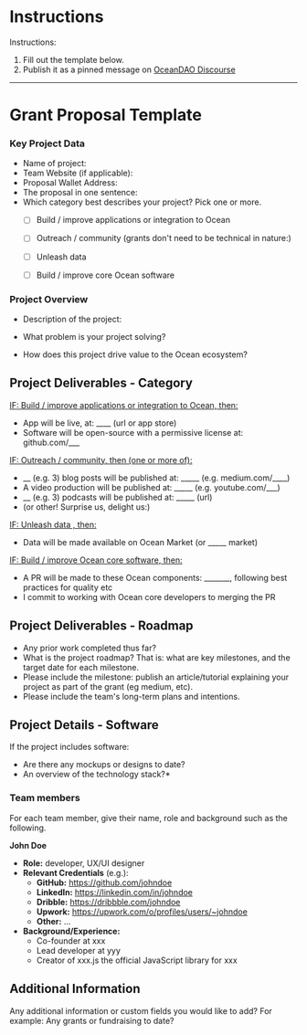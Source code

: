 # Instructions

Instructions:
1. Fill out the template below.
2. Publish it as a pinned message on [OceanDAO Discourse](https://port.oceanprotocol.com/c/oceandao/56)

----

# Grant Proposal Template

### Key Project Data

- Name of project: 
- Team Website (if applicable): 
- Proposal Wallet Address: 
- The proposal in one sentence: 
- Which category best describes your project? Pick one or more.
  - [ ] Build / improve applications or integration to Ocean
  - [ ] Outreach / community (grants don't need to be technical in nature:)
  - [ ] Unleash data
  - [ ] Build / improve core Ocean software


### Project Overview

- Description of the project:

- What problem is your project solving?

- How does this project drive value to the Ocean ecosystem?


## Project Deliverables - Category

<u>IF: Build / improve applications or integration to Ocean, then:</u>
- App will be live, at: ____ (url or app store)
- Software will be open-source with a permissive license at: github.com/___

<u>IF: Outreach / community, then (one or more of):</u>
- __ (e.g. 3) blog posts will be published at: _____ (e.g. medium.com/____)
- A video production will be published at: _____ (e.g. youtube.com/___)
- __ (e.g. 3) podcasts will be published at: _____ (url)
- (or other! Surprise us, delight us:)

<u>IF: Unleash data , then:</u>
- Data will be made available on Ocean Market (or _____ market)

<u>IF: Build / improve Ocean core software, then:</u>
- A PR will be made to these Ocean components: _______, following best practices for quality etc
- I commit to working with Ocean core developers to merging the PR

## Project Deliverables - Roadmap

- Any prior work completed thus far?
- What is the project roadmap? That is: what are key milestones, and the target date for each milestone.
- Please include the milestone: publish an article/tutorial explaining your project as part of the grant (eg medium, etc).
- Please include the team's long-term plans and intentions.

## Project Details - Software

If the project includes software:
- Are there any mockups or designs to date? 
- An overview of the technology stack?* 

### Team members
For each team member, give their name, role and background such as the following.

**John Doe**
- **Role:** developer, UX/UI designer
- **Relevant Credentials** (e.g.):
  - **GitHub:** https://github.com/johndoe
  - **LinkedIn:** https://linkedin.com/in/johndoe
  - **Dribble:** https://dribbble.com/johndoe
  - **Upwork:** https://upwork.com/o/profiles/users/~johndoe
  - **Other:** ...
- **Background/Experience:** 
  - Co-founder at xxx
  - Lead developer at yyy 
  - Creator of xxx.js the official JavaScript library for xxx

## Additional Information
Any additional information or custom fields you would like to add? For example: Any grants or fundraising to date?


